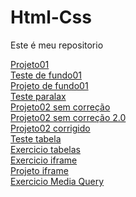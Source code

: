 # Html-Css
 Este é meu repositorio

<a href="https://herichguedes.github.io/Html-Css/Projetos%20html%20e%20css%20modulo2/d10corrigido/index.html" target="_blank"> Projeto01 </a>
<br>
<a href="https://herichguedes.github.io/Html-Css/Projetos%20html%20e%20css%20modulo3/exercicio022/fundo007.html" target="_blank"> Teste de fundo01</a>
<br>
<a href="https://herichguedes.github.io/Html-Css/Projetos%20html%20e%20css%20modulo3/d011/index.html" target="_blank"> Projeto de fundo01</a>
<br>
<a href="https://herichguedes.github.io/Html-Css/Projetos%20html%20e%20css%20modulo3/teste-paralax/index.html" target="_blank"> Teste paralax</a>
<br>
<a href="https://herichguedes.github.io/Html-Css/Projetos%20html%20e%20css%20modulo3/d012/index.html" target="_blank"> Projeto02 sem correção </a>
<br>
<a href="https://herichguedes.github.io/Html-Css/Projetos%20html%20e%20css%20modulo3/d012-video/index.html" target="_blank"> Projeto02 sem correção 2.0 </a>
<br>
<a href="https://herichguedes.github.io/Html-Css/Projetos%20html%20e%20css%20modulo3/d012corrigido/index.html" target="_blank"> Projeto02 corrigido</a>
<br>
<a href="https://herichguedes.github.io/Html-Css/Projetos%20html%20e%20css%20modulo3/exercicio023/tabela002.html" target="_blank"> Teste tabela </a>
<br>
<a href="https://herichguedes.github.io/Html-Css/Projetos%20html%20e%20css%20modulo3/d013/index.html" target="_blank"> Exercicio tabelas </a>
<br>
<a href="https://herichguedes.github.io/Html-Css/Projetos%20html%20e%20css%20modulo4/ex024/iframe003.html" target="_blank"> Exercicio iframe</a>
<br>
<a href="https://herichguedes.github.io/Html-Css/Projetos%20html%20e%20css%20modulo4/diframe/index.html" target="_blank">Projeto iframe</a>
<br>
<a href="https://herichguedes.github.io/Html-Css/Projetos%20html%20e%20css%20modulo4/ex026/mq002/index.html" target="_blank">Exercicio Media Query</a>